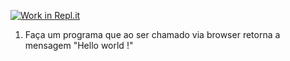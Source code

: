 [![Work in Repl.it](https://classroom.github.com/assets/work-in-replit-14baed9a392b3a25080506f3b7b6d57f295ec2978f6f33ec97e36a161684cbe9.svg)](https://classroom.github.com/online_ide?assignment_repo_id=4732978&assignment_repo_type=AssignmentRepo)
1) Faça um programa que ao ser chamado via browser retorna a mensagem "Hello world !"